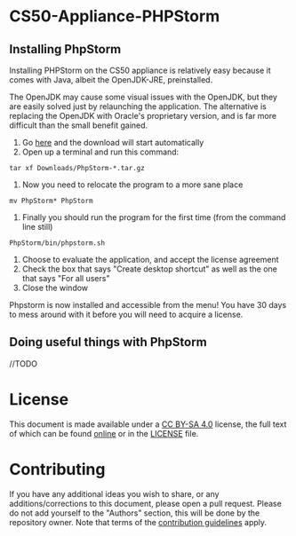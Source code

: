 CS50-Appliance-PHPStorm
=======================

Installing PhpStorm
-------------------

Installing PHPStorm on the CS50 appliance is relatively easy because it comes with Java, albeit the OpenJDK-JRE, preinstalled.

The OpenJDK may cause some visual issues with the OpenJDK, but they are easily solved just by relaunching the application. The alternative is replacing the OpenJDK with Oracle's proprietary version, and is far more difficult than the small benefit gained.

1. Go [here](http://www.jetbrains.com/phpstorm/download/download_thanks.jsp?os=linux) and the download will start automatically
1. Open up a terminal and run this command:
```
tar xf Downloads/PhpStorm-*.tar.gz
```
1. Now you need to relocate the program to a more sane place
```
mv PhpStorm* PhpStorm
```
1. Finally you should run the program for the first time (from the command line still)
```
PhpStorm/bin/phpstorm.sh
```
1. Choose to evaluate the application, and accept the license agreement
1. Check the box that says "Create desktop shortcut" as well as the one that says "For all users"
1. Close the window

Phpstorm is now installed and accessible from the menu! You have 30 days to mess around with it before you will need to acquire a license.

Doing useful things with PhpStorm
---------------------------------
//TODO

License
=======
This document is made available under a [CC BY-SA 4.0](http://creativecommons.org/licenses/by-sa/4.0/) license, the  full text of which can be found [online](http://creativecommons.org/licenses/by-sa/4.0/legalcode) or in the [LICENSE](LICENSE) file.

Contributing
============
If you have any additional ideas you wish to share, or any additions/corrections to this document, please open a pull request. Please do not add yourself to the "Authors" section, this will be done by the repository owner. Note that terms of the [contribution guidelines](CONTRIBUTING.md) apply.
